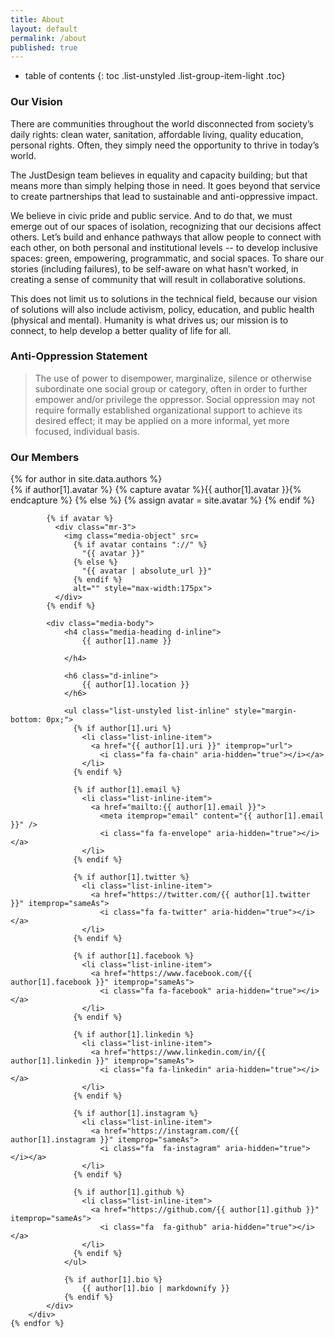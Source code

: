 ```yaml
---
title: About
layout: default
permalink: /about
published: true
---
```


* table of contents
{: toc .list-unstyled .list-group-item-light .toc}

### Our Vision

There are communities throughout the world disconnected from society’s daily rights: clean water, sanitation, affordable living, quality education, personal rights. Often, they simply need the opportunity to thrive in today’s world.

The JustDesign team believes in equality and capacity building; but that means more than simply helping those in need. It goes beyond that service to create partnerships that lead to sustainable and anti-oppressive impact.

We believe in civic pride and public service. And to do that, we must emerge out of our spaces of isolation, recognizing that our decisions affect others. Let’s build and enhance pathways that allow people to connect with each other, on both personal and institutional levels -- to develop inclusive spaces: green, empowering, programmatic, and social spaces. To share our stories (including failures), to be self-aware on what hasn’t worked, in creating a sense of community that will result in collaborative solutions.

This does not limit us to solutions in the technical field, because our vision of solutions will also include activism, policy, education, and public health (physical and mental). Humanity is what drives us; our mission is to connect, to help develop a better quality of life for all. 

### Anti-Oppression Statement

> The use of power to disempower, marginalize, silence or otherwise subordinate one social group or category, often in order to further empower and/or privilege the oppressor. Social oppression may not require formally established organizational support to achieve its desired effect; it may be applied on a more informal, yet more focused, individual basis.




### Our Members

<div class="">
	{% for author in site.data.authors %}
		<div class="media mb-3">
			{% if author[1].avatar %}
			  {% capture avatar %}{{ author[1].avatar }}{% endcapture %}
			{% else %}
			  {% assign avatar = site.avatar %}
			{% endif %}
			
			{% if avatar %}
			  <div class="mr-3">
				<img class="media-object" src=
				  {% if avatar contains "://" %}
					"{{ avatar }}"
				  {% else %}
					"{{ avatar | absolute_url }}"
				  {% endif %}
				  alt="" style="max-width:175px">
			  </div>
			{% endif %}
			
			<div class="media-body">
				<h4 class="media-heading d-inline">      
					{{ author[1].name }}

				</h4>
				
				<h6 class="d-inline">
					{{ author[1].location }}
				</h6>
				
				<ul class="list-unstyled list-inline" style="margin-bottom: 0px;">
				  {% if author[1].uri %}
					<li class="list-inline-item">
					  <a href="{{ author[1].uri }}" itemprop="url">
						<i class="fa fa-chain" aria-hidden="true"></i></a>
					</li>
				  {% endif %}

				  {% if author[1].email %}
					<li class="list-inline-item">
					  <a href="mailto:{{ author[1].email }}">
						<meta itemprop="email" content="{{ author[1].email }}" />
						<i class="fa fa-envelope" aria-hidden="true"></i></a>
					</li>
				  {% endif %}

				  {% if author[1].twitter %}
					<li class="list-inline-item">
					  <a href="https://twitter.com/{{ author[1].twitter }}" itemprop="sameAs">
						<i class="fa fa-twitter" aria-hidden="true"></i></a>
					</li>
				  {% endif %}

				  {% if author[1].facebook %}
					<li class="list-inline-item">
					  <a href="https://www.facebook.com/{{ author[1].facebook }}" itemprop="sameAs">
						<i class="fa fa-facebook" aria-hidden="true"></i></a>
					</li>
				  {% endif %}

				  {% if author[1].linkedin %}
					<li class="list-inline-item">
					  <a href="https://www.linkedin.com/in/{{ author[1].linkedin }}" itemprop="sameAs">
						<i class="fa fa-linkedin" aria-hidden="true"></i></a>
					</li>
				  {% endif %}

				  {% if author[1].instagram %}
					<li class="list-inline-item">
					  <a href="https://instagram.com/{{ author[1].instagram }}" itemprop="sameAs">
						<i class="fa  fa-instagram" aria-hidden="true"></i></a>
					</li>
				  {% endif %}

				  {% if author[1].github %}
					<li class="list-inline-item">
					  <a href="https://github.com/{{ author[1].github }}" itemprop="sameAs">
						<i class="fa  fa-github" aria-hidden="true"></i></a>
					</li>
				  {% endif %}
				</ul>
			
				{% if author[1].bio %}
					{{ author[1].bio | markdownify }}
				{% endif %}
			</div>
		</div>
	{% endfor %}
</div>
